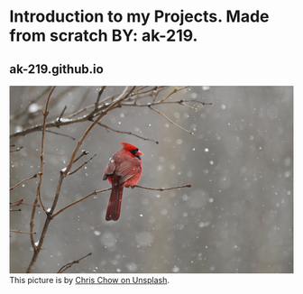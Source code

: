 # Introduction to my Projects. Made from scratch BY: ak-219.
## ak-219.github.io

![GitHub Profile Picture](/assets/images/chris-chow-unsplash.jpg)
This picture is by [Chris Chow on Unsplash](https://unsplash.com/@chris_chow).
